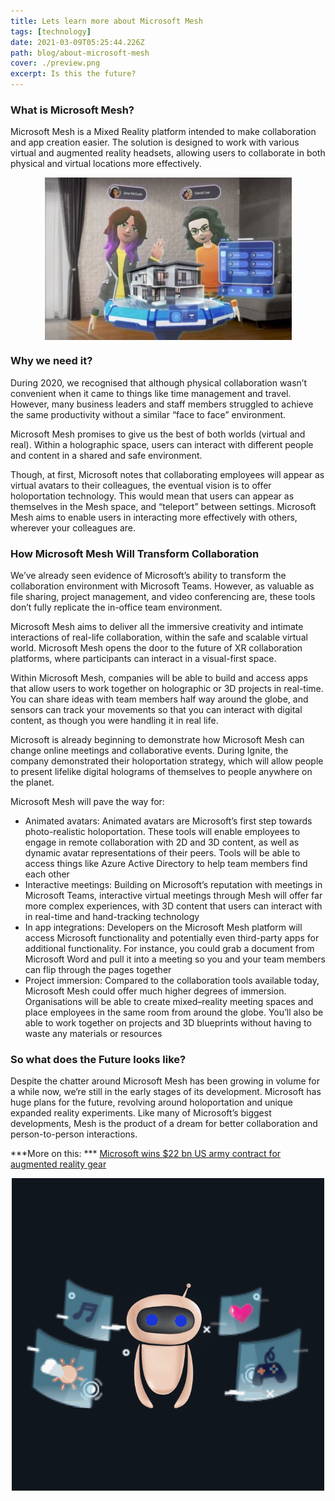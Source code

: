 ```yaml
---
title: Lets learn more about Microsoft Mesh
tags: [technology]
date: 2021-03-09T05:25:44.226Z
path: blog/about-microsoft-mesh
cover: ./preview.png
excerpt: Is this the future?
---
```


### What is Microsoft Mesh?

Microsoft Mesh is a Mixed Reality platform intended to make collaboration and app creation easier. The solution is designed to work with various virtual and augmented reality headsets, allowing users to collaborate in both physical and virtual locations more effectively.  


<img src="./microsoft-mesh.jpg" alt="" style="display:block;margin:auto">


### Why we need it?

During 2020, we recognised that although physical collaboration wasn’t convenient when it came to things like time management and travel. However, many business leaders and staff members struggled to achieve the same productivity without a similar “face to face” environment.  

Microsoft Mesh promises to give us the best of both worlds (virtual and real). Within a holographic space, users can interact with different people and content in a shared and safe environment.  

Though, at first, Microsoft notes that collaborating employees will appear as virtual avatars to their colleagues, the eventual vision is to offer holoportation technology. This would mean that users can appear as themselves in the Mesh space, and “teleport” between settings. Microsoft Mesh aims to enable users in interacting more effectively with others, wherever your colleagues are.  

### How Microsoft Mesh Will Transform Collaboration 

We’ve already seen evidence of Microsoft’s ability to transform the collaboration environment with Microsoft Teams. However, as valuable as file sharing, project management, and video conferencing are, these tools don’t fully replicate the in-office team environment.  

Microsoft Mesh aims to deliver all the immersive creativity and intimate interactions of real-life collaboration, within the safe and scalable virtual world. Microsoft Mesh opens the door to the future of XR collaboration platforms, where participants can interact in a visual-first space.  

Within Microsoft Mesh, companies will be able to build and access apps that allow users to work together on holographic or 3D projects in real-time. You can share ideas with team members half way around the globe, and sensors can track your movements so that you can interact with digital content, as though you were handling it in real life.  

Microsoft is already beginning to demonstrate how Microsoft Mesh can change online meetings and collaborative events. During Ignite, the company demonstrated their holoportation strategy, which will allow people to present lifelike digital holograms of themselves to people anywhere on the planet.  

Microsoft Mesh will pave the way for: 

- Animated avatars: Animated avatars are Microsoft’s first step towards photo-realistic holoportation. These tools will enable employees to engage in remote collaboration with 2D and 3D content, as well as dynamic avatar representations of their peers. Tools will be able to access things like Azure Active Directory to help team members find each other
- Interactive meetings: Building on Microsoft’s reputation with meetings in Microsoft Teams, interactive virtual meetings through Mesh will offer far more complex experiences, with 3D content that users can interact with in real-time and hand-tracking technology
- In app integrations: Developers on the Microsoft Mesh platform will access Microsoft functionality and potentially even third-party apps for additional functionality. For instance, you could grab a document from Microsoft Word and pull it into a meeting so you and your team members can flip through the pages together 
- Project immersion: Compared to the collaboration tools available today, Microsoft Mesh could offer much higher degrees of immersion. Organisations will be able to create mixed–reality meeting spaces and place employees in the same room from around the globe. You’ll also be able to work together on projects and 3D blueprints without having to waste any materials or resources

### So what does the Future looks like?

Despite the chatter around Microsoft Mesh has been growing in volume for a while now, we’re still in the early stages of its development. Microsoft has huge plans for the future, revolving around holoportation and unique expanded reality experiments. Like many of Microsoft’s biggest developments, Mesh is the product of a dream for better collaboration and person-to-person interactions. 

***More on this: ***
[Microsoft wins $22 bn US army contract for augmented reality gear](https://news.yahoo.com/microsoft-wins-pentagon-contract-augmented-203349070.html)

<img src="./image.gif" alt="Image for the end of article" style="display:block;margin:auto">
